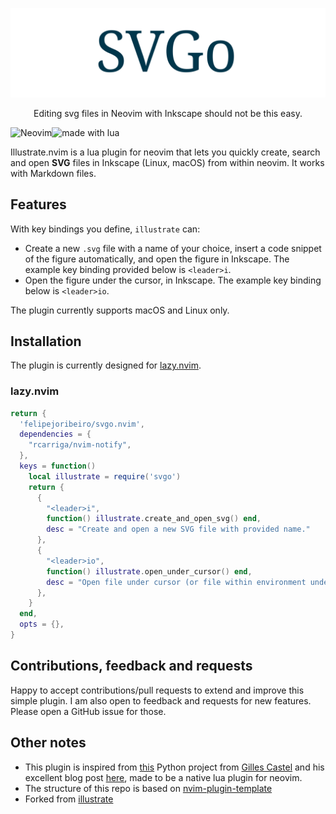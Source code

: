 ![readme-logo.svg](./data/logo.svg)

<p style="width:100%; text-align: center">
  Editing svg files in Neovim with Inkscape should not be this easy.
</p>

<p style="display:flex;flex-direction:row; align-self: center;">

  <img src="https://img.shields.io/badge/Neovim-57A143?logo=neovim&logoColor=fff&style=for-the-badge" alt="Neovim" />
  <img src="https://img.shields.io/badge/Made%20With%20Lua-2C2D72?logo=lua&logoColor=fff&style=for-the-badge" alt="made with lua" >

</p>

Illustrate.nvim is a lua plugin for neovim that lets you quickly create, search and open **SVG** files in Inkscape (Linux, macOS) from within neovim. It works with Markdown files.

## Features

With key bindings you define, `illustrate` can:

- Create a new `.svg` file with a name of your choice, insert a code snippet of the figure automatically, and open the figure in Inkscape. The example key binding provided below is
  `<leader>i`.
- Open the figure under the cursor, in Inkscape. The example key binding below is `<leader>io`.

The plugin currently supports macOS and Linux only.

## Installation

The plugin is currently designed for [lazy.nvim](https://github.com/folke/lazy.nvim).

### lazy.nvim

```lua
return {
  'felipejoribeiro/svgo.nvim',
  dependencies = {
    "rcarriga/nvim-notify",
  },
  keys = function()
    local illustrate = require('svgo')
    return {
      {
        "<leader>i",
        function() illustrate.create_and_open_svg() end,
        desc = "Create and open a new SVG file with provided name."
      },
      {
        "<leader>io",
        function() illustrate.open_under_cursor() end,
        desc = "Open file under cursor (or file within environment under cursor)."
      },
    }
  end,
  opts = {},
}
```

## Contributions, feedback and requests

Happy to accept contributions/pull requests to extend and improve this simple
plugin. I am also open to feedback and requests for new features. Please open a
GitHub issue for those.

## Other notes

- This plugin is inspired from [this](https://github.com/gillescastel/inkscape-figures) Python project from [Gilles Castel](https://github.com/gillescastel) and his excellent blog post [here](https://castel.dev/post/lecture-notes-2/), made to be a native lua plugin for neovim.
- The structure of this repo is based on [nvim-plugin-template](https://github.com/mistricky/nvim-plugin-template)
- Forked from [illustrate](https://github.com/rpapallas/illustrate.nvim)
